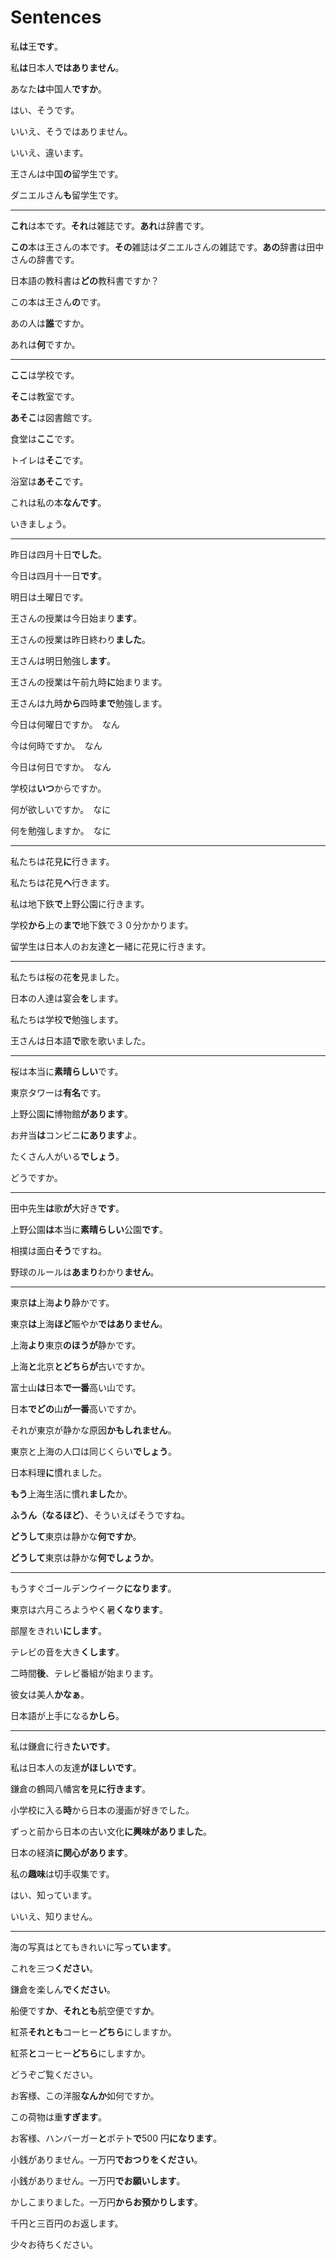 # Sentences

私**は**王**です**。

私**は**日本人**ではありません**。

あなた**は**中国人**ですか**。

はい、そうです。

いいえ、そうではありません。

いいえ、違います。

王さんは中国**の**留学生です。

ダニエルさん**も**留学生です。

---

**これ**は本です。**それ**は雑誌です。**あれ**は辞書です。

**この**本は王さんの本です。**その**雑誌はダニエルさんの雑誌です。**あの**辞書は田中さんの辞書です。

日本語の教科書は**どの**教科書ですか？

この本は王さん**の**です。

あの人は**誰**ですか。

あれは**何**ですか。

---

**ここ**は学校です。

**そこ**は教室です。

**あそこ**は図書館です。

食堂は**ここ**です。

トイレは**そこ**です。

浴室は**あそこ**です。

これは私の本**なんです**。

いきましょう。

---

昨日は四月十日**でした**。

今日は四月十一日**です**。

明日は土曜日です。

王さんの授業は今日始まり**ます**。

王さんの授業は昨日終わり**ました**。

王さんは明日勉強し**ます**。

王さんの授業は午前九時**に**始まります。

王さんは九時**から**四時**まで**勉強します。

今日は何曜日ですか。　なん

今は何時ですか。　なん

今日は何日ですか。　なん

学校は**いつ**からですか。

何が欲しいですか。　なに

何を勉強しますか。　なに

---

私たちは花見**に**行きます。

私たちは花見**へ**行きます。

私は地下鉄**で**上野公園に行きます。

学校**から**上の**まで**地下鉄で３０分かかります。

留学生は日本人のお友達**と**一緒に花見に行きます。

---

私たちは桜の花**を**見ました。

日本の人達は宴会**を**します。

私たちは学校**で**勉強します。

王さんは日本語**で**歌を歌いました。

---

桜は本当に**素晴らしい**です。

東京タワーは**有名**です。

上野公園**に**博物館**があります**。

お弁当**は**コンビニ**にあります**よ。

たくさん人がいる**でしょう**。

どうですか。

---

田中先生**は**歌**が**大好き**です**。

上野公園**は**本当に**素晴らしい**公園**です**。

相撲は面白**そう**ですね。

野球のルールは**あまり**わかり**ません**。

---

東京**は**上海**より**静かです。

東京**は**上海**ほど**賑やか**ではありません**。

上海**より**東京**のほうが**静かです。

上海**と**北京**とどちらが**古いですか。

富士山**は**日本**で一番**高い山です。

日本**でどの**山**が一番**高いですか。

それが東京が静かな原因**かもしれません**。

東京と上海の人口は同じくらい**でしょう**。

日本料理**に**慣れました。

**もう**上海生活に慣れ**ました**か。

**ふうん（なるほど）**、そういえばそうですね。

**どうして**東京は静かな**何ですか**。

**どうして**東京は静かな**何でしょうか**。

---

もうすぐゴールデンウイーク**になります**。

東京は六月ころようやく暑**くなります**。

部屋をきれい**にします**。

テレビの音を大き**くします**。

二時間**後**、テレビ番組が始まります。

彼女は美人**かなぁ**。

日本語が上手になる**かしら**。

---

私は鎌倉に行き**たいです**。

私は日本人の友達**がほしいです**。

鎌倉の鶴岡八幡宮**を**見**に行きます**。

小学校に入る**時**から日本の漫画が好きでした。

ずっと前から日本の古い文化**に興味がありました**。

日本の経済**に関心があります**。

私の**趣味**は切手収集です。

はい、知っています。

いいえ、知りません。

---

海の写真はとてもきれいに写っ**ています**。

これを三つ**ください**。

鎌倉を楽しん**でください**。

船便です**か**、**それとも**航空便です**か**。

紅茶**それとも**コーヒー**どちら**にしますか。

紅茶**と**コーヒー**どちら**にしますか。

どうぞご覧ください。

お客様、この洋服**なんか**如何ですか。

この荷物は重**すぎます**。

お客様、ハンバーガー**と**ポテト**で**500 円**になります**。

小銭がありません。一万円**でおつりをください**。

小銭がありません。一万円**でお願いします**。

かしこまりました。一万円**からお預かりします**。

千円と三百円のお返します。

少々お待ちください。
